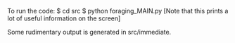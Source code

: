 To run the code:
    $ cd src
    $ python foraging_MAIN.py [Note that this prints a lot of useful information on the screen]

Some rudimentary output is generated in src/immediate.
